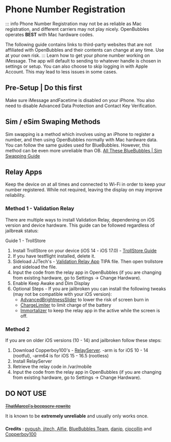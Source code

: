 
# Phone Number Registration
::: info
Phone Number Registration may not be as reliable as Mac registration, and different carriers may not play nicely. OpenBubbles operates **BEST** with Mac hardware codes.

The following guide contains links to third-party websites that are not affiliated with OpenBubbles and their contents can change at any time. Use at your own risk.
:::
Learn how to get your phone number working on iMessage. The app will default to sending to whatever handle is chosen in settings or setup. 
You can also choose to skip logging in with Apple Account. This may lead to less issues in some cases.

## Pre-Setup | Do this first
Make sure iMessage andFacetime is disabled on your iPhone. You also need to disable Advanced Data Protection and Contact Key Verification.

## Sim / eSim Swaping Methods

Sim swapping is a method which involves using an iPhone to register a number, and then using OpenBubbles normally with Mac hardware data. You can follow the same guides used for BlueBubbles. However, this method can be even more unreliable than OB.
[All These BlueBubbles | Sim Swapping Guide](https://guide.atbluebubbles.com/ )

## Relay Apps
Keep the device on at all times and connected to Wi-Fi in order to keep your number registered. 
While not required, leaving the display on may improve reliability.

### Method 1 - Validation Relay
There are multiple ways to install Validation Relay, dependening on iOS version and device hardware. 
This guide can be followed regardless of jailbreak status: 
 
Guide 1 - TrollStore

1. Install TrollStore on your device (iOS 14 - iOS 17.0) - [TrollStore Guide](https://ios.cfw.guide/installing-trollstore/)
2. If you have testflight installed, delete it.
3. Sideload JJTech's - [Validation Relay App](https://github.com/JJTech0130/ValidationRelay/releases) TIPA file. Then open trollstore and sideload the file.
4. Input the code from the relay app in OpenBubbles (if you are changing from existing hardware, go to Settings -> Change Hardware).
5. Enable Keep Awake and Dim Display
6.  Optional Steps  - If you are jailbroken you can install the following tweaks (may not be compatible with your iOS version):
    * [AdvancedBrightnessSlider](https://havoc.app/package/advancedbright) to lower the risk of screen burn in
    * [ChargeLimiter](https://github.com/lich4/ChargeLimiter?tab=readme-ov-file#Introduction) to limit charge of the battery
    * [Immortalizer](https://havoc.app/package/immortalizer) to keep the relay app in the active while the screen is off.

### Method 2

If you are on older iOS versions (10 - 14) and jailbroken follow these steps: 

1. Download Copperboy100's - [RelayServer](https://github.com/OpenBubbles/relayserver/releases). -arm is for iOS 10 - 14 (rootful), -arm64 is for iOS 15 - 16.5 (rootless)
2. Install RelayServer 
3. Retrieve the relay code in /var/mobile
4. Input the code from the relay app in OpenBubbles (if you are changing from existing hardware, go to Settings -> Change Hardware).

## DO NOT USE
~~[ThatMarcel's beepserv-rewrite](https://github.com/thatmarcel/beepserv-rewrite)~~

It is known to be **extremely unreliable** and usually only works once.

###
**Credits** : [pypush, jjtech, Alfie,](https://discord.com/channels/1130633272595066880/1135636248019615874/1231003645529817139) [BlueBubbles Team](https://github.com/orgs/BlueBubblesApp/people), [danip](https://discord.com/channels/1130633272595066880/1135636248019615874/1231003645529817139), [cjocollin](https://www.reddit.com/r/BlueBubbles/comments/1938ock/stop_using_old_methods_heres_a_new_one/) and [Copperboy100](https://github.com/TaeHagen)
###
